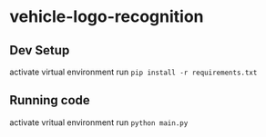 # vehicle-logo-recognition

## Dev Setup
activate virtual environment
run `pip install -r requirements.txt`

## Running code

activate vritual environment
run `python main.py`

